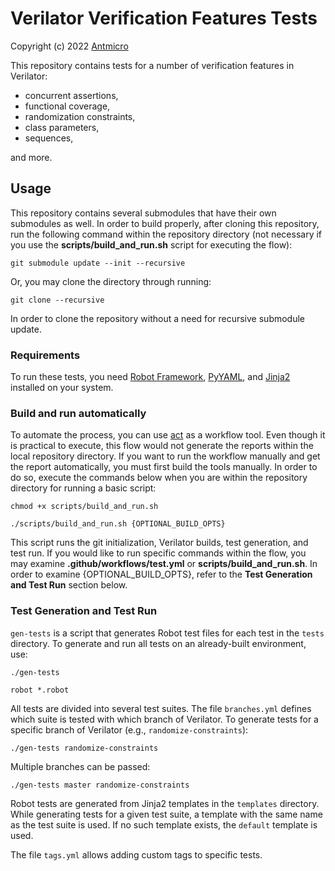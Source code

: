 # Verilator Verification Features Tests


Copyright (c) 2022 [Antmicro](https://www.antmicro.com)


This repository contains tests for a number of verification features in
Verilator:


* concurrent assertions,
* functional coverage,
* randomization constraints,
* class parameters,
* sequences,


and more.


## Usage


This repository contains several submodules that have their own submodules as
well. In order to build properly, after cloning this repository, run
the following command within the repository directory (not necessary if you
use the **scripts/build_and_run.sh** script for executing the flow):


```
git submodule update --init --recursive
```


Or, you may clone the directory through running:


```
git clone --recursive
```

In order to clone the repository without a need for recursive submodule update.


### Requirements


To run these tests, you need
[Robot Framework](https://pypi.org/project/robotframework/),
[PyYAML](https://pypi.org/project/PyYAML/), and
[Jinja2](https://pypi.org/project/Jinja2/) installed on your system.


### Build and run automatically


To automate the process, you can use [act](https://github.com/nektos/act) as a
workflow tool. Even though it is practical to execute, this flow would not
generate the reports within the local repository directory. If you want to run
the workflow manually and get the report automatically, you must first build the
tools manually. In order to do so, execute the commands below when you are
within the repository directory for running a basic script:


```
chmod +x scripts/build_and_run.sh
```
```
./scripts/build_and_run.sh {OPTIONAL_BUILD_OPTS}
```


This script runs the git initialization, Verilator builds, test generation, and
test run. If you would like to run specific commands within the flow, you may
examine **.github/workflows/test.yml** or **scripts/build_and_run.sh**. In order
to examine {OPTIONAL_BUILD_OPTS}, refer to the **Test Generation and Test Run**
section below.


### Test Generation and Test Run


`gen-tests` is a script that generates Robot test files for each test in the
`tests` directory. To generate and run all tests on an already-built environment,
use:


```
./gen-tests
```
```
robot *.robot
```


All tests are divided into several test suites. The file `branches.yml` defines
which suite is tested with which branch of Verilator. To generate tests for a
specific branch of Verilator (e.g., `randomize-constraints`):


```
./gen-tests randomize-constraints
```


Multiple branches can be passed:


```
./gen-tests master randomize-constraints
```


Robot tests are generated from Jinja2 templates in the `templates` directory.
While generating tests for a given test suite, a template with the same name as
the test suite is used. If no such template exists, the `default` template is
used.


The file `tags.yml` allows adding custom tags to specific tests.

